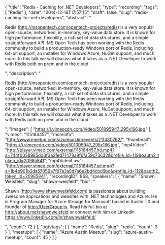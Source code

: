 {
  "title": "Redis - Caching for .NET Developers",
  "type": "recording",
  "tags": [
    "Redis"
  ],
  "date": "2014-12-16T17:57:15",
  "draft": false,
  "slug": "redis-caching-for-net-developers",
  "abstract": "<p>Redis (http://msopentech.com/opentech-projects/redis) is a very popular open-source, networked, in-memory, key-value data store. It is known for high performance, flexibility, a rich set of data structures, and a simple straightforward API. MS Open Tech has been working with the Redis community to build a production-ready Windows port of Redis, including 64-bit support, an installer for Windows Azure, NuGet support, and much more. In this talk we will discuss what it takes as a .NET Developer to work with Redis both on prem and in the cloud.</p>",
  "description": "<p>Redis (http://msopentech.com/opentech-projects/redis) is a very popular open-source, networked, in-memory, key-value data store. It is known for high performance, flexibility, a rich set of data structures, and a simple straightforward API. MS Open Tech has been working with the Redis community to build a production-ready Windows port of Redis, including 64-bit support, an installer for Windows Azure, NuGet support, and much more. In this talk we will discuss what it takes as a .NET Developer to work with Redis both on prem and in the cloud.</p>",
  "images": [
    "https://i.vimeocdn.com/video/501095947_295x166.jpg"
  ],
  "vimeo": "115164457",
  "moreinfo": "http://www.meetup.com/azureaustin/events/211480762/",
  "thumbnail": "https://i.vimeocdn.com/video/501095947_295x166.jpg",
  "mp4Video": "http://player.vimeo.com/external/115164457.hd.mp4?s=744f0058985dd3f3a2fed71478a8f6fa59c73632&profile_id=119&oauth2_token_id=20985841",
  "mp4VideoLow": "http://player.vimeo.com/external/115164457.sd.mp4?s=1b4e901b2da57059a7fd7a3a9d7a6e2bd4cbd6bc&profile_id=112&oauth2_token_id=20985841",
  "recordingID": 868,
  "speakers": [
    {
      "name": "Shawn Weisfeld",
      "slug": "shawn-weisfeld",
      "bio": "<p>Shawn (http://www.shawnweisfeld.com) is passionate about building awesome applications and websites with .NET technologies and Azure. He is Program Manager for Azure Stroage for Microsoft based in Austin TX and founder of http://UserGroup.tv. Read his full bio at http://about.me/shawnweisfeld or connect with him on LinkedIn https://www.linkedin.com/in/shawnweisfeld/</p>",
      "count": 72
    }
  ],
  "ugtvtags": [
    {
      "name": "Redis",
      "slug": "redis",
      "count": 3
    }
  ],
  "meetups": [
    {
      "name": "Azure Austin Meetup",
      "slug": "azure-austin-meetup",
      "count": 45
    }
  ]
}